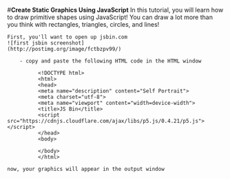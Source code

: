 #**Create Static Graphics Using JavaScript**
    In this tutorial, you will learn how to draw primitive shapes using JavaScript! 
    You can draw a lot more than you think with rectangles, triangles, circles, and lines!
    
    First, you'll want to open up jsbin.com 
    ![first jsbin screenshot]
    (http://postimg.org/image/fctbzpv99/)
        
        - copy and paste the following HTML code in the HTML window
             
              <!DOCTYPE html>
              <html>
              <head>
              <meta name="description" content="Self Portrait">
              <meta charset="utf-8">
              <meta name="viewport" content="width=device-width">
              <title>JS Bin</title>
              <script src="https://cdnjs.cloudflare.com/ajax/libs/p5.js/0.4.21/p5.js"></script>
              </head>
              <body>

              </body>
              </html>
    
    now, your graphics will appear in the output window
    
    
